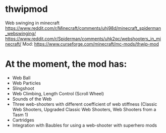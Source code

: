 # thwipmod
Web swinging in minecraft
https://www.reddit.com/r/Minecraft/comments/uhj98d/minecraft_spiderman_webswinging/
https://www.reddit.com/r/Spiderman/comments/uhk2qc/webshooters_in_minecraft/
Mod: https://www.curseforge.com/minecraft/mc-mods/thwip-mod

# At the moment, the mod has:
- Web Ball
- Web Particles
- Slingshoot
- Web Climbing, Length Control (Scroll Wheel)
- Sounds of the Web
- Three web-shooters with different coefficient of web stiffness (Classic Web Shooters, Upgraded Classic Web Shooters, Web Shooters from a Tasm 1)
- Cartridges
- Integration with Baubles for using a web-shooter with superhero mods
